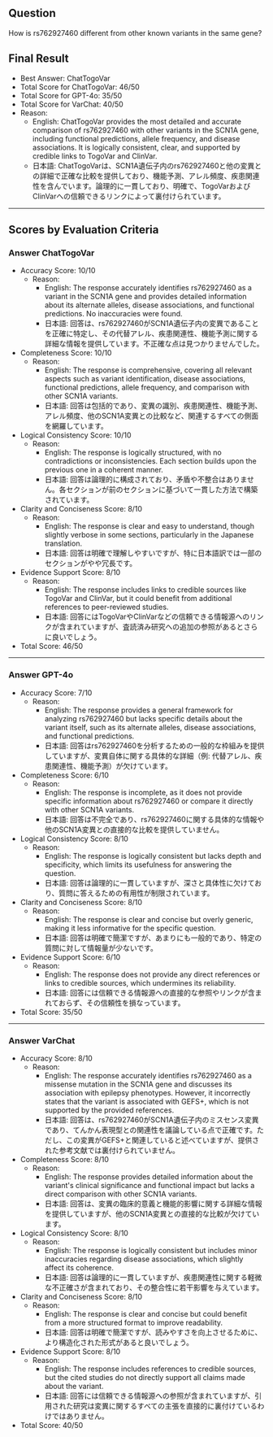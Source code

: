## Question

How is rs762927460 different from other known variants in the same gene?

## Final Result

- Best Answer: ChatTogoVar
- Total Score for ChatTogoVar: 46/50
- Total Score for GPT-4o: 35/50
- Total Score for VarChat: 40/50
- Reason:
  - English: ChatTogoVar provides the most detailed and accurate comparison of rs762927460 with other variants in the SCN1A gene, including functional predictions, allele frequency, and disease associations. It is logically consistent, clear, and supported by credible links to TogoVar and ClinVar.
  - 日本語: ChatTogoVarは、SCN1A遺伝子内のrs762927460と他の変異との詳細で正確な比較を提供しており、機能予測、アレル頻度、疾患関連性を含んでいます。論理的に一貫しており、明確で、TogoVarおよびClinVarへの信頼できるリンクによって裏付けられています。

---

## Scores by Evaluation Criteria

### Answer ChatTogoVar
- Accuracy Score: 10/10
  - Reason: 
    - English: The response accurately identifies rs762927460 as a variant in the SCN1A gene and provides detailed information about its alternate alleles, disease associations, and functional predictions. No inaccuracies were found.
    - 日本語: 回答は、rs762927460がSCN1A遺伝子内の変異であることを正確に特定し、その代替アレル、疾患関連性、機能予測に関する詳細な情報を提供しています。不正確な点は見つかりませんでした。
- Completeness Score: 10/10
  - Reason: 
    - English: The response is comprehensive, covering all relevant aspects such as variant identification, disease associations, functional predictions, allele frequency, and comparison with other SCN1A variants.
    - 日本語: 回答は包括的であり、変異の識別、疾患関連性、機能予測、アレル頻度、他のSCN1A変異との比較など、関連するすべての側面を網羅しています。
- Logical Consistency Score: 10/10
  - Reason: 
    - English: The response is logically structured, with no contradictions or inconsistencies. Each section builds upon the previous one in a coherent manner.
    - 日本語: 回答は論理的に構成されており、矛盾や不整合はありません。各セクションが前のセクションに基づいて一貫した方法で構築されています。
- Clarity and Conciseness Score: 8/10
  - Reason: 
    - English: The response is clear and easy to understand, though slightly verbose in some sections, particularly in the Japanese translation.
    - 日本語: 回答は明確で理解しやすいですが、特に日本語訳では一部のセクションがやや冗長です。
- Evidence Support Score: 8/10
  - Reason: 
    - English: The response includes links to credible sources like TogoVar and ClinVar, but it could benefit from additional references to peer-reviewed studies.
    - 日本語: 回答にはTogoVarやClinVarなどの信頼できる情報源へのリンクが含まれていますが、査読済み研究への追加の参照があるとさらに良いでしょう。
- Total Score: 46/50

---

### Answer GPT-4o
- Accuracy Score: 7/10
  - Reason: 
    - English: The response provides a general framework for analyzing rs762927460 but lacks specific details about the variant itself, such as its alternate alleles, disease associations, and functional predictions.
    - 日本語: 回答はrs762927460を分析するための一般的な枠組みを提供していますが、変異自体に関する具体的な詳細（例: 代替アレル、疾患関連性、機能予測）が欠けています。
- Completeness Score: 6/10
  - Reason: 
    - English: The response is incomplete, as it does not provide specific information about rs762927460 or compare it directly with other SCN1A variants.
    - 日本語: 回答は不完全であり、rs762927460に関する具体的な情報や他のSCN1A変異との直接的な比較を提供していません。
- Logical Consistency Score: 8/10
  - Reason: 
    - English: The response is logically consistent but lacks depth and specificity, which limits its usefulness for answering the question.
    - 日本語: 回答は論理的に一貫していますが、深さと具体性に欠けており、質問に答えるための有用性が制限されています。
- Clarity and Conciseness Score: 8/10
  - Reason: 
    - English: The response is clear and concise but overly generic, making it less informative for the specific question.
    - 日本語: 回答は明確で簡潔ですが、あまりにも一般的であり、特定の質問に対して情報量が少ないです。
- Evidence Support Score: 6/10
  - Reason: 
    - English: The response does not provide any direct references or links to credible sources, which undermines its reliability.
    - 日本語: 回答には信頼できる情報源への直接的な参照やリンクが含まれておらず、その信頼性を損なっています。
- Total Score: 35/50

---

### Answer VarChat
- Accuracy Score: 8/10
  - Reason: 
    - English: The response accurately identifies rs762927460 as a missense mutation in the SCN1A gene and discusses its association with epilepsy phenotypes. However, it incorrectly states that the variant is associated with GEFS+, which is not supported by the provided references.
    - 日本語: 回答は、rs762927460がSCN1A遺伝子内のミスセンス変異であり、てんかん表現型との関連性を議論している点で正確です。ただし、この変異がGEFS+と関連していると述べていますが、提供された参考文献では裏付けられていません。
- Completeness Score: 8/10
  - Reason: 
    - English: The response provides detailed information about the variant's clinical significance and functional impact but lacks a direct comparison with other SCN1A variants.
    - 日本語: 回答は、変異の臨床的意義と機能的影響に関する詳細な情報を提供していますが、他のSCN1A変異との直接的な比較が欠けています。
- Logical Consistency Score: 8/10
  - Reason: 
    - English: The response is logically consistent but includes minor inaccuracies regarding disease associations, which slightly affect its coherence.
    - 日本語: 回答は論理的に一貫していますが、疾患関連性に関する軽微な不正確さが含まれており、その整合性に若干影響を与えています。
- Clarity and Conciseness Score: 8/10
  - Reason: 
    - English: The response is clear and concise but could benefit from a more structured format to improve readability.
    - 日本語: 回答は明確で簡潔ですが、読みやすさを向上させるために、より構造化された形式があると良いでしょう。
- Evidence Support Score: 8/10
  - Reason: 
    - English: The response includes references to credible sources, but the cited studies do not directly support all claims made about the variant.
    - 日本語: 回答には信頼できる情報源への参照が含まれていますが、引用された研究は変異に関するすべての主張を直接的に裏付けているわけではありません。
- Total Score: 40/50